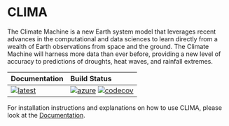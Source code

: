 # CLIMA
The Climate Machine is a new Earth system model that leverages recent advances in the computational and data sciences to learn directly from a wealth of Earth observations from space and the ground. The Climate Machine will harness more data than ever before, providing a new level of accuracy to predictions of droughts, heat waves, and rainfall extremes.

| **Documentation**                             | **Build Status**                                                        |
|:--------------------------------------------- |:------------------------------------------------------------------------|
| [![latest][docs-latest-img]][docs-latest-url] | [![azure][azure-img]][azure-url] [![codecov][codecov-img]][codecov-url] |

[docs-latest-img]: https://img.shields.io/badge/docs-latest-blue.svg
[docs-latest-url]: https://climate-machine.github.io/ClimateMachine.jl/latest/

[azure-img]: https://dev.azure.com/climate-machine/CLIMA/_apis/build/status/climate-machine.CLIMA?branchName=master
[azure-url]: https://dev.azure.com/climate-machine/CLIMA/_build/latest?definitionId=5&branchName=master

[codecov-img]: https://codecov.io/gh/climate-machine/CLIMA/branch/master/graph/badge.svg
[codecov-url]: https://codecov.io/gh/climate-machine/CLIMA

For installation instructions and explanations on how to use CLIMA, please look at the [Documentation](https://climate-machine.github.io/ClimateMachine.jl/latest/Installation).
